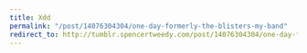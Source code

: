 ```yaml
---
title: Xdd
permalink: "/post/14076304304/one-day-formerly-the-blisters-my-band"
redirect_to: http://tumblr.spencertweedy.com/post/14076304304/one-day-formerly-the-blisters-my-band
---
```


